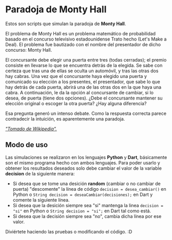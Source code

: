 # Paradoja de Monty Hall

Estos son scripts que simulan la paradoja de **Monty Hall**.

El problema de Monty Hall es un problema matemático de probabilidad basado en el
concurso televisivo estadounidense Trato hecho (Let's Make a Deal). El problema
fue bautizado con el nombre del presentador de dicho concurso: Monty Hall.

El concursante debe elegir una puerta entre tres (todas cerradas); el premio
consiste en llevarse lo que se encuentra detrás de la elegida. Se sabe con certeza
que tras una de ellas se oculta un automóvil, y tras las otras dos hay cabras. Una
vez que el concursante haya elegido una puerta y comunicado su elección a los
presentes, el presentador, que sabe lo que hay detrás de cada puerta, abrirá una de
las otras dos en la que haya una cabra. A continuación, le da la opción al concursante
de cambiar, si lo desea, de puerta (tiene dos opciones). ¿Debe el concursante mantener
su elección original o escoger la otra puerta? ¿Hay alguna diferencia?

Esa pregunta generó un intenso debate. Como la respuesta correcta parece contradecir la
intuición, es aparentemente una paradoja.

*["Tomado de Wikipedia".](https://es.wikipedia.org/wiki/Problema_de_Monty_Hall)*

## Modo de uso

Las simulaciones se realizaron en los lenguajes **Python** y **Dart**, básicamente son el
mismo programa hecho con ambos lenguajes. Para poder usarlo y obtener los resultados deseados
solo debe cambiar el valor de la variable **decision** de la siguiente manera:

* Si desea que se tome una desición **random** (cambiar o no cambiar de puerta)
  "descomente" la línea de código `decision = desea_cambiar()` en Python o
  `String decision = deseaCambiar(decisiones);` en Dart y comente la siguiente
  línea.
* Si desea que la desición siempre sea "si" mantenga la linea `decision = "si"` en Python
  o `String decision = "si";` en Dart tal como está.
* Si desea que la decisión siempre sea "no", cambia dicha línea por ese valor.

Diviértete haciendo las pruebas o modificando el código. :D